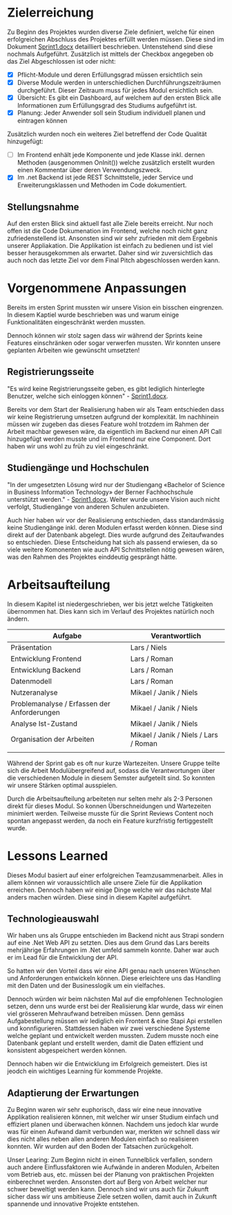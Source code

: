 # Zielerreichung
Zu Beginn des Projektes wurden diverse Ziele definiert, welche für einen erfolgreichen Abschluss des Projektes erfüllt werden müssen. Diese sind im Dokument [Sprint1.docx](https://gitlab.ti.bfh.ch/dsl-student-projects/wseg-23-fs/4p-sansibar/-/blob/main/docs/Sprint1.docx) detailliert beschrieben.
Untenstehend sind diese nochmals Aufgeführt. Zusätzlich ist mittels der Checkbox angegeben ob das Ziel Abgeschlossen ist oder nicht:
- [x] Pflicht-Module und deren Erfüllungsgrad müssen ersichtlich sein
- [x] Diverse Module werden in unterschiedlichen Durchführungszeiträumen durchgeführt. Dieser Zeitraum muss für jedes Modul ersichtlich sein.
- [x] Übersicht: Es gibt ein Dashboard, auf welchem auf den ersten Blick alle Informationen zum Erfüllungsgrad des Studiums aufgeführt ist.
- [x] Planung: Jeder Anwender soll sein Studium individuell planen und eintragen können

Zusätzlich wurden noch ein weiteres Ziel betreffend der Code Qualität hinzugefügt:
- [ ] Im Frontend enhält jede Komponente und jede Klasse inkl. dernen Methoden (ausgenommen OnInit()) welche zusätzlich erstellt wurden einen Kommentar über deren Verwendungszweck.
- [x] Im .net Backend ist jede REST Schnittstelle, jeder Service und Erweiterungsklassen und Methoden im Code dokumentiert. 

## Stellungsnahme
Auf den ersten Blick sind aktuell fast alle Ziele bereits erreicht. Nur noch offen ist die Code Dokumenation im Frontend, welche noch nicht ganz zufriedenstellend ist. Ansonsten sind wir sehr zufrieden mit dem Ergebnis unserer Appliakation. Die Applikation ist einfach zu bedienen und ist viel besser herausgekommen als erwartet. Daher sind wir zuversichtlich das auch noch das letzte Ziel vor dem Final Pitch abgeschlossen werden kann.

# Vorgenommene Anpassungen
Bereits im ersten Sprint mussten wir unsere Vision ein bisschen eingrenzen. In diesem Kaptiel wurde beschrieben was und warum einige Funktionalitäten eingeschränkt werden mussten.

Dennoch können wir stolz sagen dass wir während der Sprints keine Features einschränken oder sogar verwerfen mussten. Wir konnten unsere geplanten Arbeiten wie gewünscht umsetzten!

## Registrierungsseite
"Es wird keine Registrierungsseite geben, es gibt lediglich hinterlegte Benutzer, welche sich einloggen können" - [Sprint1.docx](https://gitlab.ti.bfh.ch/dsl-student-projects/wseg-23-fs/4p-sansibar/-/blob/main/docs/Sprint1.docx).

Bereits vor dem Start der Realisierung haben wir als Team entschieden dass wir keine Registrierung umsetzen aufgrund der komplexität. Im nachhinein müssen wir zugeben das dieses Feature wohl trotzdem im Rahmen der Arbeit machbar gewesen wäre, da eigentlich im Backend nur einen API Call hinzugefügt werden musste und im Frontend nur eine Component. Dort haben wir uns wohl zu früh zu viel eingeschränkt.

## Studiengänge und Hochschulen
"In der umgesetzten Lösung wird nur der Studiengang «Bachelor of Science in Business Information Technology» der Berner Fachhochschule unterstützt werden." - [Sprint1.docx](https://gitlab.ti.bfh.ch/dsl-student-projects/wseg-23-fs/4p-sansibar/-/blob/main/docs/Sprint1.docx).
Weiter wurde unsere Vision auch nicht verfolgt, Studiengänge von anderen Schulen anzubieten.

Auch hier haben wir vor der Realisierung entschieden, dass standardmässig keine Studiengänge inkl. deren Modulen erfasst werden können. Diese sind direkt auf der Datenbank abgelegt. Dies wurde aufgrund des Zeitaufwandes so entschieden. Diese Entscheidung hat sich als passend erwiesen, da so viele weitere Komonenten wie auch API Schnittstellen nötig gewesen wären, was den Rahmen des Projektes einddeutig gesprängt hätte.

# Arbeitsaufteilung
In diesem Kapitel ist niedergeschrieben, wer bis jetzt welche Tätigkeiten übernommen hat. Dies kann sich im Verlauf des Projektes natürlich noch ändern.

| Aufgabe                                     | Verantwortlich                        |
| ------------------------------------------- | ------------------------------------- |
| Präsentation                                | Lars / Niels                          |
| Entwicklung Frontend                        | Lars / Roman                          |
| Entwicklung Backend                         | Lars / Roman                          |
| Datenmodell                                 | Lars / Roman                          |
| Nutzeranalyse                               | Mikael / Janik / Niels                |
| Problemanalyse / Erfassen der Anforderungen | Mikael / Janik / Niels                |
| Analyse Ist-Zustand                         | Mikael / Janik / Niels                |
| Organisation der Arbeiten                   | Mikael / Janik / Niels / Lars / Roman |
|                                             |                                       |

Während der Sprint gab es oft nur kurze Wartezeiten. Unsere Gruppe teilte sich die Arbeit Modulübergreifend auf, sodass die Verantwortungen über die verschiedenen Module in diesem Semster aufgeteilt sind. So konnten wir unsere Stärken optimal ausspielen.

Durch die Arbeitsaufteilung arbeiteten nur selten mehr als 2-3 Personen direkt für dieses Modul. So konnen Überschneidungen und Wartezeiten minimiert werden. Teilweise musste für die Sprint Reviews Content noch spontan angepasst werden, da noch ein Feature kurzfristig fertiggestellt wurde.

# Lessons Learned
Dieses Modul basiert auf einer erfolgreichen Teamzusammenarbeit. Alles in allem können wir voraussichtlich alle unsere Ziele für die Applikation erreichen. Dennoch haben wir einige Dinge welche wir das nächste Mal anders machen würden. Diese sind in diesem Kapitel aufgeführt.

## Technologieauswahl
Wir haben uns als Gruppe entschieden im Backend nicht aus Strapi sondern auf eine .Net Web API zu setzten. Dies aus dem Grund das Lars bereits mehrjährige Erfahrungen im .Net umfeld sammeln konnte. Daher war auch er im Lead für die Entwicklung der API.

So hatten wir den Vorteil dass wir eine API genau nach unseren Wünschen und Anforderungen entwickeln können. Diese erleichtere uns das Handling mit den Daten und der Businesslogik um ein vielfaches.

Dennoch würden wir beim nächsten Mal auf die empfohlenen Technologien setzen, denn uns wurde erst bei der Realisierung klar wurde, dass wir einen viel grösseren Mehraufwand betreiben müssen. Denn gemäss Aufgabestellung müssen wir lediglich ein Frontent & eine Stapi Api erstellen und konnfigurieren. Stattdessen haben wir zwei verschiedene Systeme welche geplant und entwickelt werden mussten. Zudem musste noch eine Datenbank geplant und erstellt werden, damit die Daten effizient und konsistent abgespeichert werden können. 

Dennoch haben wir die Entwicklung im Erfolgreich gemeistert. Dies ist jeodch ein wichtiges Learning für kommende Projekte.

## Adaptierung der Erwartungen
Zu Beginn waren wir sehr euphorisch, dass wir eine neue innovative Applikation realisieren können, mit welcher wir unser Studium einfach und effiziert planen und überwachen können. Nachdem uns jedoch klar wurde was für einen Aufwand damit verbunden war, merkten wir schnell dass wir dies nicht alles neben allen anderen Modulen einfach so realisieren konnten. Wir wurden auf den Boden der Tatsachen zurückgeholt.

Unser Learing: Zum Beginn nicht in einen Tunnelblick verfallen, sondern auch andere Einflussfaktoren wie Aufwände in anderen Modulen, Arbeiten vom Betrieb aus, etc. müssen bei der Planung von praktischen Projekten einberechnet werden. Ansonsten dort auf Berg von Arbeit welcher nur schwer beweltigt werden kann.
Dennoch sind wir uns auch für Zukunft sicher dass wir uns ambitieuse Ziele setzen wollen, damit auch in Zukunft spannende und innovative Projekte entstehen.